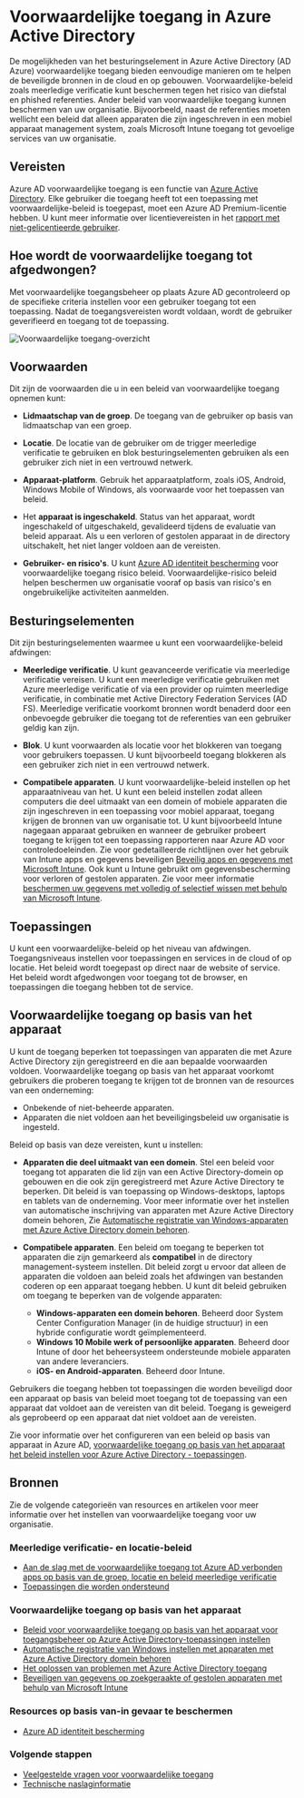 <Properties
    pageTitle="Azure Active Directory voorwaardelijke toegang | Microsoft Azure"  
    description="Voorwaardelijke toegangsbeheer in Azure Active Directory gebruiken om te controleren op bepaalde voorwaarden bij de verificatie voor toegang tot toepassingen."  
    services="active-directory"
    keywords="voorwaardelijke toegang tot apps, voorwaardelijke toegang met Azure AD, beveiligde toegang tot bedrijfsbronnen, voorwaardelijke-beleid"
    documentationCenter=""
    authors="markusvi"
    manager="femila"
    editor=""/>

<tags
    ms.service="active-directory"
    ms.devlang="na"
    ms.topic="article"
    ms.tgt_pltfrm="na"
    ms.workload="identity"
    ms.date="09/21/2016"
    ms.author="markvi"/>


# <a name="conditional-access-in-azure-active-directory"></a>Voorwaardelijke toegang in Azure Active Directory   

De mogelijkheden van het besturingselement in Azure Active Directory (AD Azure) voorwaardelijke toegang bieden eenvoudige manieren om te helpen de beveiligde bronnen in de cloud en op gebouwen. Voorwaardelijke-beleid zoals meerledige verificatie kunt beschermen tegen het risico van diefstal en phished referenties. Ander beleid van voorwaardelijke toegang kunnen beschermen van uw organisatie. Bijvoorbeeld, naast de referenties moeten wellicht een beleid dat alleen apparaten die zijn ingeschreven in een mobiel apparaat management system, zoals Microsoft Intune toegang tot gevoelige services van uw organisatie.


## <a name="prerequisites"></a>Vereisten

Azure AD voorwaardelijke toegang is een functie van [Azure Active Directory](http://www.microsoft.com/identity). Elke gebruiker die toegang heeft tot een toepassing met voorwaardelijke-beleid is toegepast, moet een Azure AD Premium-licentie hebben. U kunt meer informatie over licentievereisten in het [rapport met niet-gelicentieerde gebruiker](https://aka.ms/utc5ix).


## <a name="how-is-conditional-access-control-enforced"></a>Hoe wordt de voorwaardelijke toegang tot afgedwongen?  

Met voorwaardelijke toegangsbeheer op plaats Azure AD gecontroleerd op de specifieke criteria instellen voor een gebruiker toegang tot een toepassing. Nadat de toegangsvereisten wordt voldaan, wordt de gebruiker geverifieerd en toegang tot de toepassing.  

![Voorwaardelijke toegang-overzicht](./media/active-directory-conditional-access/conditionalaccess-overview.png)

## <a name="conditions"></a>Voorwaarden

Dit zijn de voorwaarden die u in een beleid van voorwaardelijke toegang opnemen kunt:

- **Lidmaatschap van de groep**. De toegang van de gebruiker op basis van lidmaatschap van een groep.

- **Locatie**. De locatie van de gebruiker om de trigger meerledige verificatie te gebruiken en blok besturingselementen gebruiken als een gebruiker zich niet in een vertrouwd netwerk.

- **Apparaat-platform**. Gebruik het apparaatplatform, zoals iOS, Android, Windows Mobile of Windows, als voorwaarde voor het toepassen van beleid.

- Het **apparaat is ingeschakeld**. Status van het apparaat, wordt ingeschakeld of uitgeschakeld, gevalideerd tijdens de evaluatie van beleid apparaat. Als u een verloren of gestolen apparaat in de directory uitschakelt, het niet langer voldoen aan de vereisten.

- **Gebruiker- en risico's**. U kunt [Azure AD identiteit bescherming](active-directory-identityprotection.md) voor voorwaardelijke toegang risico beleid. Voorwaardelijke-risico beleid helpen beschermen uw organisatie vooraf op basis van risico's en ongebruikelijke activiteiten aanmelden.


## <a name="controls"></a>Besturingselementen

Dit zijn besturingselementen waarmee u kunt een voorwaardelijke-beleid afdwingen:

- **Meerledige verificatie**. U kunt geavanceerde verificatie via meerledige verificatie vereisen. U kunt een meerledige verificatie gebruiken met Azure meerledige verificatie of via een provider op ruimten meerledige verificatie, in combinatie met Active Directory Federation Services (AD FS). Meerledige verificatie voorkomt bronnen wordt benaderd door een onbevoegde gebruiker die toegang tot de referenties van een gebruiker geldig kan zijn.

- **Blok**. U kunt voorwaarden als locatie voor het blokkeren van toegang voor gebruikers toepassen. U kunt bijvoorbeeld toegang blokkeren als een gebruiker zich niet in een vertrouwd netwerk.

- **Compatibele apparaten**. U kunt voorwaardelijke-beleid instellen op het apparaatniveau van het. U kunt een beleid instellen zodat alleen computers die deel uitmaakt van een domein of mobiele apparaten die zijn ingeschreven in een toepassing voor mobiel apparaat, toegang krijgen de bronnen van uw organisatie tot. U kunt bijvoorbeeld Intune nagegaan apparaat gebruiken en wanneer de gebruiker probeert toegang te krijgen tot een toepassing rapporteren naar Azure AD voor controledoeleinden. Zie voor gedetailleerde richtlijnen over het gebruik van Intune apps en gegevens beveiligen [Beveilig apps en gegevens met Microsoft Intune](https://docs.microsoft.com/intune/deploy-use/protect-apps-and-data-with-microsoft-intune). Ook kunt u Intune gebruikt om gegevensbescherming voor verloren of gestolen apparaten. Zie voor meer informatie [beschermen uw gegevens met volledig of selectief wissen met behulp van Microsoft Intune](https://docs.microsoft.com/intune/deploy-use/use-remote-wipe-to-help-protect-data-using-microsoft-intune).

## <a name="applications"></a>Toepassingen

U kunt een voorwaardelijke-beleid op het niveau van afdwingen. Toegangsniveaus instellen voor toepassingen en services in de cloud of op locatie. Het beleid wordt toegepast op direct naar de website of service. Het beleid wordt afgedwongen voor toegang tot de browser, en toepassingen die toegang hebben tot de service.


## <a name="device-based-conditional-access"></a>Voorwaardelijke toegang op basis van het apparaat

U kunt de toegang beperken tot toepassingen van apparaten die met Azure Active Directory zijn geregistreerd en die aan bepaalde voorwaarden voldoen. Voorwaardelijke toegang op basis van het apparaat voorkomt gebruikers die proberen toegang te krijgen tot de bronnen van de resources van een onderneming:

- Onbekende of niet-beheerde apparaten.
- Apparaten die niet voldoen aan het beveiligingsbeleid uw organisatie is ingesteld.

Beleid op basis van deze vereisten, kunt u instellen:

- **Apparaten die deel uitmaakt van een domein**. Stel een beleid voor toegang tot apparaten die lid zijn van een Active Directory-domein op gebouwen en die ook zijn geregistreerd met Azure Active Directory te beperken. Dit beleid is van toepassing op Windows-desktops, laptops en tablets van de onderneming.
Voor meer informatie over het instellen van automatische inschrijving van apparaten met Azure Active Directory domein behoren, Zie [Automatische registratie van Windows-apparaten met Azure Active Directory domein behoren](active-directory-conditional-access-automatic-device-registration-setup.md).

- **Compatibele apparaten**. Een beleid om toegang te beperken tot apparaten die zijn gemarkeerd als **compatibel** in de directory management-systeem instellen. Dit beleid zorgt u ervoor dat alleen de apparaten die voldoen aan beleid zoals het afdwingen van bestanden coderen op een apparaat toegang hebben. U kunt dit beleid gebruiken om toegang te beperken van de volgende apparaten:

    - **Windows-apparaten een domein behoren**. Beheerd door System Center Configuration Manager (in de huidige structuur) in een hybride configuratie wordt geïmplementeerd.
    - **Windows 10 Mobile werk of persoonlijke apparaten**. Beheerd door Intune of door het beheersysteem ondersteunde mobiele apparaten van andere leveranciers.
    - **iOS- en Android-apparaten**. Beheerd door Intune.


Gebruikers die toegang hebben tot toepassingen die worden beveiligd door een apparaat op basis van beleid moet toegang tot de toepassing van een apparaat dat voldoet aan de vereisten van dit beleid. Toegang is geweigerd als geprobeerd op een apparaat dat niet voldoet aan de vereisten.

Zie voor informatie over het configureren van een beleid op basis van apparaat in Azure AD, [voorwaardelijke toegang op basis van het apparaat het beleid instellen voor Azure Active Directory - toepassingen](active-directory-conditional-access-policy-connected-applications.md).

## <a name="resources"></a>Bronnen

Zie de volgende categorieën van resources en artikelen voor meer informatie over het instellen van voorwaardelijke toegang voor uw organisatie.


### <a name="multi-factor-authentication-and-location-policies"></a>Meerledige verificatie- en locatie-beleid

- [Aan de slag met de voorwaardelijke toegang tot Azure AD verbonden apps op basis van de groep, locatie en beleid meerledige verificatie](active-directory-conditional-access-azuread-connected-apps.md)
- [Toepassingen die worden ondersteund](active-directory-conditional-access-supported-apps.md)


### <a name="device-based-conditional-access"></a>Voorwaardelijke toegang op basis van het apparaat

- [Beleid voor voorwaardelijke toegang op basis van het apparaat voor toegangsbeheer op Azure Active Directory-toepassingen instellen](active-directory-conditional-access-policy-connected-applications.md)
- [Automatische registratie van Windows instellen met apparaten met Azure Active Directory domein behoren](active-directory-conditional-access-automatic-device-registration-setup.md)
- [Het oplossen van problemen met Azure Active Directory toegang](active-directory-conditional-access-device-remediation.md)
- [Beveiligen van gegevens op zoekgeraakte of gestolen apparaten met behulp van Microsoft Intune](https://docs.microsoft.com/intune/deploy-use/use-remote-wipe-to-help-protect-data-using-microsoft-intune)


### <a name="protect-resources-based-on-sign-in-risk"></a>Resources op basis van-in gevaar te beschermen

-   [Azure AD identiteit bescherming](active-directory-identityprotection.md)

### <a name="next-steps"></a>Volgende stappen

- [Veelgestelde vragen voor voorwaardelijke toegang](active-directory-conditional-faqs.md)
- [Technische naslaginformatie](active-directory-conditional-access-technical-reference.md)
